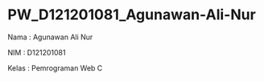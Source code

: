 # PW_D121201081_Agunawan-Ali-Nur
Nama : Agunawan Ali Nur

NIM : D121201081

Kelas : Pemrograman Web C
